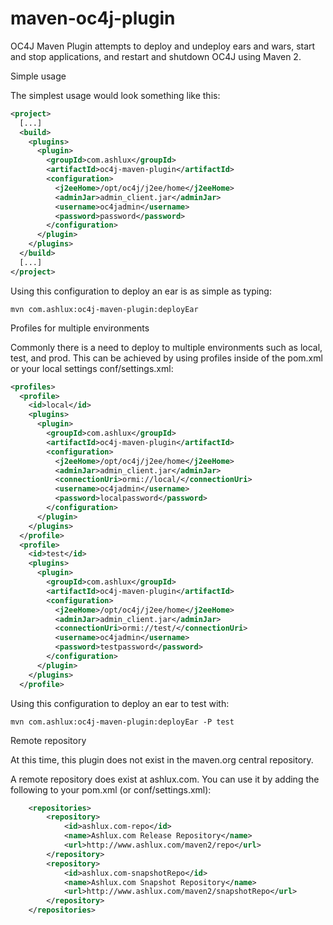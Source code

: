 maven-oc4j-plugin
=================

OC4J Maven Plugin attempts to deploy and undeploy ears and wars, start and stop applications, and restart and shutdown OC4J using Maven 2.


Simple usage

The simplest usage would look something like this:

```xml
<project>
  [...]
  <build>
    <plugins>
      <plugin>
        <groupId>com.ashlux</groupId>
        <artifactId>oc4j-maven-plugin</artifactId>
        <configuration>
          <j2eeHome>/opt/oc4j/j2ee/home</j2eeHome>
          <adminJar>admin_client.jar</adminJar>
          <username>oc4jadmin</username>
          <password>password</password>
        </configuration>
      </plugin>
    </plugins>
  </build>
  [...]
</project>
```

Using this configuration to deploy an ear is as simple as typing:

```
mvn com.ashlux:oc4j-maven-plugin:deployEar
```

Profiles for multiple environments

Commonly there is a need to deploy to multiple environments such as local, test, and prod. This can be achieved by using profiles inside of the pom.xml or your local settings conf/settings.xml:

```xml
<profiles>
  <profile>
    <id>local</id>
    <plugins>
      <plugin>
        <groupId>com.ashlux</groupId>
        <artifactId>oc4j-maven-plugin</artifactId>
        <configuration>
          <j2eeHome>/opt/oc4j/j2ee/home</j2eeHome>
          <adminJar>admin_client.jar</adminJar>
          <connectionUri>ormi://local/</connectionUri>
          <username>oc4jadmin</username>
          <password>localpassword</password>
        </configuration>
      </plugin>
    </plugins>
  </profile>
  <profile>
    <id>test</id>
    <plugins>
      <plugin>
        <groupId>com.ashlux</groupId>
        <artifactId>oc4j-maven-plugin</artifactId>
        <configuration>
          <j2eeHome>/opt/oc4j/j2ee/home</j2eeHome>
          <adminJar>admin_client.jar</adminJar>
          <connectionUri>ormi://test/</connectionUri>
          <username>oc4jadmin</username>
          <password>testpassword</password>
        </configuration>
      </plugin>
    </plugins>
  </profile>
```

Using this configuration to deploy an ear to test with:

```
mvn com.ashlux:oc4j-maven-plugin:deployEar -P test
```

Remote repository

At this time, this plugin does not exist in the maven.org central repository.

A remote repository does exist at ashlux.com. You can use it by adding the following to your pom.xml (or conf/settings.xml):

```xml
    <repositories>
        <repository>
            <id>ashlux.com-repo</id>
            <name>Ashlux.com Release Repository</name>
            <url>http://www.ashlux.com/maven2/repo</url>
        </repository>
        <repository>
            <id>ashlux.com-snapshotRepo</id>
            <name>Ashlux.com Snapshot Repository</name>
            <url>http://www.ashlux.com/maven2/snapshotRepo</url>
        </repository>
    </repositories>
```
